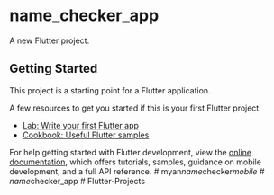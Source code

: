 # name_checker_app

A new Flutter project.

## Getting Started

This project is a starting point for a Flutter application.

A few resources to get you started if this is your first Flutter project:

- [Lab: Write your first Flutter app](https://docs.flutter.dev/get-started/codelab)
- [Cookbook: Useful Flutter samples](https://docs.flutter.dev/cookbook)

For help getting started with Flutter development, view the
[online documentation](https://docs.flutter.dev/), which offers tutorials,
samples, guidance on mobile development, and a full API reference.
#   m y a n _ n a m e _ c h e c k e r _ m o b i l e  
 #   n a m e _ c h e c k e r _ a p p  
 #   F l u t t e r - P r o j e c t s  
 